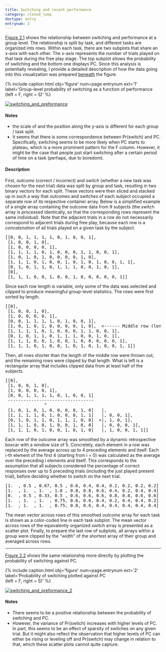 ```yaml
---
title: Switching and recent performance
category: closed_loop
doctype: entry
entrynum: 2
---
```


[Figure 2.1](#f-2-1) shows the relationship between switching and performance at a group level. The relationship is split by task, and different tasks are organized into rows. Within each task, there are two subplots that share an x-axis with each other. The x-axis represents the number of trials played on that task during the free play stage. The top subplot shows the probability of switching and the bottom one displays PC. Since this analysis is potentially revealing, I provide a detailed description of how the data going into this visualization was prepared [beneath](#description) the figure. 

{% include caption.html 
    obj='figure' 
    num=page.entrynum 
    ext='1'
    label='Group-level probability of switching as a function of performance <br>(left = F, right = S)' %}

[![switching_and_preformance]({{site.baseurl}}/img_compressed/switching_and_performance.svg)]({{site.baseurl}}/img/switching_and_performance.svg)

#### Notes
- the scale of and the position along the y-axis is different for each group / task split. 
- It seems that there is some correspondence between Pr(switch) and PC. Specifically, switching seems to be more likely when PC starts to plateau, which is a more prominent pattern for the F column. However, it might be the case that people just start switching after a certain period of time on a task (perhaps, due to boredom).

<a href='#description'></a>
#### Description

First, *outcome* (correct / incorrect) and *switch* (whether a new task was chosen for the next trial) data was split by group and task, resulting in two binary vectors for each split. These vectors were then sliced and stacked up in such a way that outcomes and switches of each subject occupied a separate row of its respective container array. Below is a simplified example of a single array containing the outcome data from 9 subjects (the switch array is processed identically, so that the corresponding rows represent the same individual). Note that the adjacent trials in a row do not necessarily correspond to adjacent trials during free play, because each row is a *concatenation* of all trials played on a given task by the subject.

<pre class='codeblock'>
[[0, 0, 1, 1, 1, 1, 0, 1, 0, 0, 1],
 [1, 0, 0, 1, 0],
 [1, 0, 0, 0, 0, 1],
 [1, 1, 1, 1, 0, 1, 0, 0, 0, 1, 1, 0, 0, 1],
 [1, 0, 1, 0, 1, 0, 0, 0, 0, 1, 0],
 [1, 1, 1, 0, 1, 0, 0, 1, 0, 1, 0, 1, 0, 0, 1, 1],
 [0, 1, 0, 1, 1, 0, 1, 1, 1, 0, 0, 1, 0, 1],
 [0],
 [1, 1, 1, 0, 0, 1, 0, 0, 1, 0, 0, 0, 0, 0, 1]]
</pre>

Since each row length is variable, only some of the data was selected and clipped to produce meaningful group-level statistics. The rows were first sorted by length. 

<pre class='codeblock'>
[[0],
 [1, 0, 0, 1, 0],
 [1, 0, 0, 0, 0, 1],
 [0, 0, 1, 1, 1, 1, 0, 1, 0, 0, 1],
 [1, 0, 1, 0, 1, 0, 0, 0, 0, 1, 0],  <------ Middle row (length = 11)
 [1, 1, 1, 1, 0, 1, 0, 0, 0, 1, 1, 0, 0, 1],
 [0, 1, 0, 1, 1, 0, 1, 1, 1, 0, 0, 1, 0, 1],
 [1, 1, 1, 0, 0, 1, 0, 0, 1, 0, 0, 0, 0, 0, 1],
 [1, 1, 1, 0, 1, 0, 0, 1, 0, 1, 0, 1, 0, 0, 1, 1]]
</pre>

Then, all rows shorter than the length of the middle row were thrown out, and the remaining rows were clipped by that length. What is left is a rectangular array that includes clipped data from at least half of the subjects.

<pre class='codeblock'>
[[0],
 [1, 0, 0, 1, 0],
 [1, 0, 0, 0, 0, 1],
 [0, 0, 1, 1, 1, 1, 0, 1, 0, 0, 1]
 ---------------------------------
               ^
 [1, 0, 1, 0, 1, 0, 0, 0, 0, 1, 0]   |,
 [1, 1, 1, 1, 0, 1, 0, 0, 0, 1, 1]   |, 0, 0, 1],
 [0, 1, 0, 1, 1, 0, 1, 1, 1, 0, 0]  >|, 1, 0, 1],
 [1, 1, 1, 0, 0, 1, 0, 0, 1, 0, 0]   |, 0, 0, 0, 1],
 [1, 1, 1, 0, 1, 0, 0, 1, 0, 1, 0]   |, 1, 0, 0, 1, 1]]
</pre>

Each row of the outcome array was smoothed by a dynamic retrospective boxcar with a window size of 5. Concretely, each element in a row was replaced by the average across up to 4 preceding elements and itself. Each i-th element of the first 4 (starting from i = 0) was calculated as the average over the preceding i elements and itself. This corresponds to the assumption that all subjects considered the percentage of correct responses over up to 5 preceding trials (including the just played present trial), before deciding whether to switch on the next trial.

<pre class='codeblock'>
[1.  , 0.5 , 0.67, 0.5 , 0.6, 0.4, 0.4, 0.2, 0.2, 0.2, 0.2]
[1.  , 1.  , 1.  , 1.0 , 0.8, 0.8, 0.6, 0.4, 0.2, 0.4, 0.4]
[0.  , 0.5 , 0.33, 0.5 , 0.6, 0.6, 0.6, 0.8, 0.8, 0.6, 0.6]
[1.  , 1.  , 1.  , 0.75, 0.6, 0.6, 0.4, 0.2, 0.4, 0.4, 0.2]
[1.  , 1.  , 1.  , 0.75, 0.8, 0.6, 0.4, 0.4, 0.4, 0.4, 0.4]
</pre>

The mean vector across rows of this smoothed *outcome* array for each task is shown as a color-coded line in each task subplot. The mean vector across rows of the equivalently organized *switch* array is presented as a scatter plot. Finally, to prepare the last row of subplots, all arrays within a group were clipped by the "width" of the shortest array of their group and averaged across rows.

---

[Figure 2.2](#f-2-2) shows the same relationship more directly by plotting the probability of switching against PC. 

{% include caption.html 
    obj='figure' 
    num=page.entrynum 
    ext='2'
    label='Probability of switching plotted against PC <br>(left = F, right = S)' %}

[![switching_and_preformance_2]({{site.baseurl}}/img_compressed/switching_and_performance_2.svg)]({{site.baseurl}}/img/switching_and_performance_2.svg)

#### Notes
- There seems to be a positive relationship between the probability of switching and PC.
- However, the variance of Pr(switch) increases with higher levels of PC. In part, this seems to be an effect of sparsity of switches on any given trial. But it might also reflect the observation that higher levels of PC can either be rising or leveling off and Pr(switch) may change in relation to that, which these scatter plots cannot quite capture.